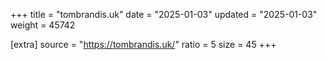 +++
title = "tombrandis.uk"
date = "2025-01-03"
updated = "2025-01-03"
weight = 45742

[extra]
source = "https://tombrandis.uk/"
ratio = 5
size = 45
+++
